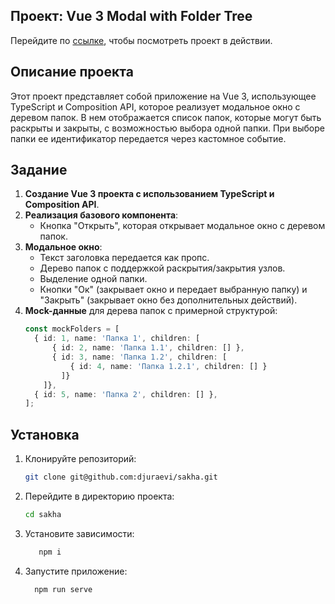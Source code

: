 ## Проект: Vue 3 Modal with Folder Tree

Перейдите по [ссылке](https://sakha-mocha.vercel.app), чтобы посмотреть проект в действии.

## Описание проекта

Этот проект представляет собой приложение на Vue 3, использующее TypeScript и Composition API, которое реализует модальное окно с деревом папок. В нем отображается список папок, которые могут быть раскрыты и закрыты, с возможностью выбора одной папки. При выборе папки ее идентификатор передается через кастомное событие.

## Задание

1. **Создание Vue 3 проекта с использованием TypeScript и Composition API**.
2. **Реализация базового компонента**:
    - Кнопка "Открыть", которая открывает модальное окно с деревом папок.
3. **Модальное окно**:
    - Текст заголовка передается как пропс.
    - Дерево папок с поддержкой раскрытия/закрытия узлов.
    - Выделение одной папки.
    - Кнопки "Ок" (закрывает окно и передает выбранную папку) и "Закрыть" (закрывает окно без дополнительных действий).
4. **Mock-данные** для дерева папок с примерной структурой:
   ```typescript
   const mockFolders = [
     { id: 1, name: 'Папка 1', children: [
         { id: 2, name: 'Папка 1.1', children: [] },
         { id: 3, name: 'Папка 1.2', children: [
             { id: 4, name: 'Папка 1.2.1', children: [] }
           ]}
       ]},
     { id: 5, name: 'Папка 2', children: [] },
   ];

## Установка

1. Клонируйте репозиторий:
   ```bash
   git clone git@github.com:djuraevi/sakha.git
   ```
   
2. Перейдите в директорию проекта:
    ```bash
    cd sakha
     ```
3. Установите зависимости:
     ```bash
        npm i
     ```
4. Запустите приложение:
   ```bash
     npm run serve
   ```

